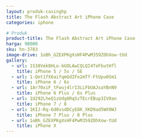 ```yaml
---
layout: produk-casinghp
title: The Flash Abstract Art iPhone Case
categories: iphone

# Produk
product-title: The Flash Abstract Art iPhone Case
harga: 90000
sku: hn-3783
image-drive: 1oBh_GZEXPKgXsHF4PwM359ZOhXow-tUd
gallery:
  - url: 1S38Vek8HLo-bGOLAwCQLQI4TeFbutHfl
    title: iPhone 5 / 5s / SE
  - url: 1-Qnt1fX6aifqmGdIFo2mTf-FtUpu0Sm1
    title: iPhone 6 / 6s
  - url: 1Ar70xiF_tFwuj4lrI3LLFbUAJsaYBnN9
    title: iPhone 6 Plus / 6s Plus
  - url: 1U292LheQ1zUdg6RqSzTEcrEBup3IV0an
    title: iPhone 7 / 8
  - url: 1KIJ-Rq-6d0vsdDCyE8K_XKD9ad5WX9WJ
    title: iPhone 7 Plus / 8 Plus
  - url: 1oBh_GZEXPKgXsHF4PwM359ZOhXow-tUd
    title: iPhone X
---
```

